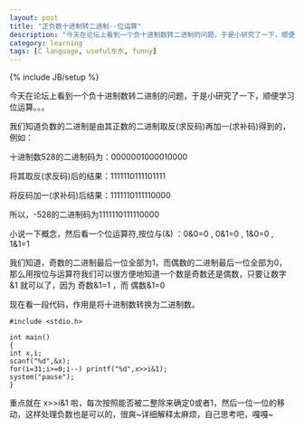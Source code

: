 ```yaml
---
layout: post
title: "正负数十进制转二进制--位运算"
description: "今天在论坛上看到一个负十进制数转二进制的问题，于是小研究了一下，顺便学习位运算，有兴趣的朋友可以进来看看，很有趣哦:)"
category: learning 
tags: [C language, useful东东, funny]
---
```

{% include JB/setup %}

今天在论坛上看到一个负十进制数转二进制的问题，于是小研究了一下，顺便学习位运算。。。

我们知道负数的二进制是由其正数的二进制取反(求反码)再加一(求补码)得到的，例如：

十进制数528的二进制码为：0000001000010000

将其取反(求反码)后的结果：1111110111101111

将反码加一(求补码)后结果：1111110111110000

所以，-528的二进制码为1111110111110000

小说一下概念，然后看一个位运算符,按位与(&) ：0&0=0 , 0&1=0 , 1&0=0 , 1&1=1

我们知道，奇数的二进制最后一位全部为1，而偶数的二进制最后一位全部为0，那么用按位与运算符我们可以很方便地知道一个数是奇数还是偶数，只要让数字 &1 就可以了，因为 奇数&1=1 ，而 偶数&1=0

现在看一段代码，作用是将十进制数转换为二进制数。

    #include <stdio.h>

    int main()
    {
    int x,i;
    scanf("%d",&x);
    for(i=31;i>=0;i--) printf("%d",x>>i&1);
    system("pause");
    }

重点就在 x>>i&1 啦，每次按照能否被二整除来确定0或者1，然后一位一位的移动，这样处理负数也是可以的，很爽~详细解释太麻烦，自己思考吧，嘎嘎~

